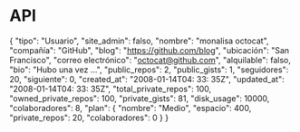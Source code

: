# API
{
  "tipo": "Usuario",
  "site_admin": falso,
  "nombre": "monalisa octocat",
  "compañía": "GitHub",
  "blog": "https://github.com/blog",
  "ubicación": "San Francisco",
  "correo electrónico": "octocat@github.com",
  "alquilable": falso,
  "bio": "Hubo una vez ...",
  "public_repos": 2,
  "public_gists": 1,
  "seguidores": 20,
  "siguiente": 0,
  "created_at": "2008-01-14T04: 33: 35Z",
  "updated_at": "2008-01-14T04: 33: 35Z",
  "total_private_repos": 100,
  "owned_private_repos": 100,
  "private_gists": 81,
  "disk_usage": 10000,
  "colaboradores": 8,
  "plan": {
    "nombre": "Medio",
    "espacio": 400,
    "private_repos": 20,
    "colaboradores": 0
  }
}
